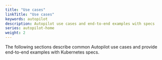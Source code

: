 ```yaml
---
title: "Use cases"
linkTitle: "Use cases"
keywords: autopilot
description: Autopilot use cases and end-to-end examples with specs
series: autopilot-home
weight: 2
---
```


The following sections describe common Autopilot use cases and provide end-to-end examples with Kubernetes specs.
